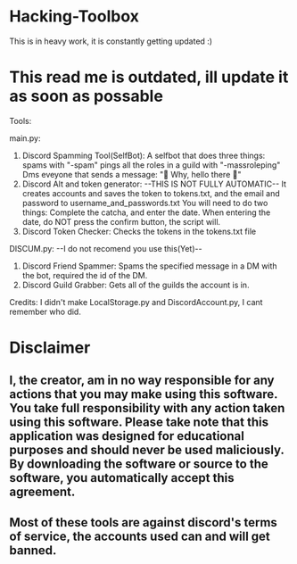 # Hacking-Toolbox
This is in heavy work, it is constantly getting updated :)

# This read me is outdated, ill update it as soon as possable

Tools:

main.py:
1. Discord Spamming Tool(SelfBot):
A selfbot that does three things:
spams with "-spam"
pings all the roles in a guild with "-massroleping"
Dms eveyone that sends a message: ":wave: Why, hello there :wave:"
2. Discord Alt and token generator:
--THIS IS NOT FULLY AUTOMATIC--
It creates accounts and saves the token to tokens.txt, and the email and password to username_and_passwords.txt
You will need to do two things: 
Complete the catcha, and enter the date. When entering the date, do NOT press the confirm button, the script will.
3. Discord Token Checker:
Checks the tokens in the tokens.txt file

DISCUM.py:
--I do not recomend you use this(Yet)--
1. Discord Friend Spammer:
Spams the specified message in a DM with the bot, required the id of the DM.
2. Discord Guild Grabber:
Gets all of the guilds the account is in.

Credits:
I didn't make LocalStorage.py and DiscordAccount.py, I cant remember who did. 

# Disclaimer
## I, the creator, am in no way responsible for any actions that you may make using this software. You take full responsibility with any action taken using this software. Please take note that this application was designed for educational purposes and should never be used maliciously. By downloading the software or source to the software, you automatically accept this agreement.
## Most of these tools are against discord's terms of service, the accounts used can and will get banned.
